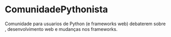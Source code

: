 # ComunidadePythonista
Comunidade para usuarios de Python (e frameworks web) debaterem sobre , desenvolvimento web e mudanças nos frameworks.
